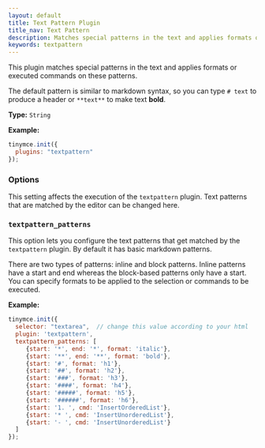```yaml
---
layout: default
title: Text Pattern Plugin
title_nav: Text Pattern
description: Matches special patterns in the text and applies formats or executed commands on these patterns.
keywords: textpattern
---
```



This plugin matches special patterns in the text and applies formats or executed commands on these patterns.

The default pattern is similar to markdown syntax, so you can type `# text` to produce a header or `**text**` to make text **bold**.

**Type:** `String`

**Example:**

```js
tinymce.init({
  plugins: "textpattern"
});
```

### Options

This setting affects the execution of the `textpattern` plugin. Text patterns that are matched by the editor can be changed here.

### `textpattern_patterns`

This option lets you configure the text patterns that get matched by the `textpattern` plugin. By default it has basic markdown patterns.

There are two types of patterns: inline and block patterns. Inline patterns have a start and end whereas the block-based patterns only have a start. You can specify formats to be applied to the selection or commands to be executed.

**Example:**

```js
tinymce.init({
  selector: "textarea",  // change this value according to your html
  plugin: 'textpattern',
  textpattern_patterns: [
     {start: '*', end: '*', format: 'italic'},
     {start: '**', end: '**', format: 'bold'},
     {start: '#', format: 'h1'},
     {start: '##', format: 'h2'},
     {start: '###', format: 'h3'},
     {start: '####', format: 'h4'},
     {start: '#####', format: 'h5'},
     {start: '######', format: 'h6'},
     {start: '1. ', cmd: 'InsertOrderedList'},
     {start: '* ', cmd: 'InsertUnorderedList'},
     {start: '- ', cmd: 'InsertUnorderedList'}
  ]
});
```
